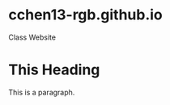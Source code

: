 # cchen13-rgb.github.io
Class Website
<!DOCTYPE html>
<html>
   <head>
      <title>This is a Title</title>
   </head>
   <body>
      <h1>This Heading</h1>
      <p>This is a paragraph.</p>
   </body>
</html>

